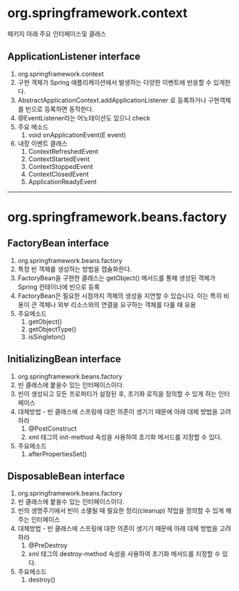 
# org.springframework.context
패키지 아래 주요 인터페이스및 클래스

## ApplicationListener interface
1. org.springframework.context
1. 구현 객체가 Spring 애플리케이션에서 발생하는 다양한 이벤트에 반응할 수 있게한다.
1. AbstractApplicationContext.addApplicationListener 로 등록하거나 구현객체를 빈으로 등록하면 동작한다.
1. @EventListener라는 어노테이션도 있으니 check
1. 주요 메소드 
    1. void onApplicationEvent(E event)
1. 내장 이벤트 클래스
    1. ContextRefreshedEvent 
    1. ContextStartedEvent
    1. ContextStoppedEvent
    1. ContextClosedEvent
    1. ApplicationReadyEvent

---     

# org.springframework.beans.factory 

## FactoryBean interface
1. org.springframework.beans.factory 
1. 특정 빈 객체를 생성하는 방법을 캡슐화한다.
1. FactoryBean을 구현한 클래스는 getObject() 메서드를 통해 생성된 객체가 Spring 컨테이너에 빈으로 등록
1. FactoryBean은 필요한 시점까지 객체의 생성을 지연할 수 있습니다. 이는 특히 비용이 큰 객체나 외부 리소스와의 연결을 요구하는 객체를 다룰 때 유용
1. 주요메소드
    1. getObject()
    1. getObjectType()
    1. isSingleton()

## InitializingBean interface
1. org.springframework.beans.factory
1. 빈 클래스에 붙을수 있는 인터페이스이다. 
1. 빈이 생성되고 모든 프로퍼티가 설정된 후, 초기화 로직을 정의할 수 있게 하는 인터페이스
1. 대체방법 - 빈 클래스에 스프링에 대한 의존이 생기기 때문에 아래 대체 방법을 고려하라
    1. @PostConstruct 
    1. xml <bean> 태그의 init-method 속성을 사용하여 초기화 메서드를 지정할 수 있다.
1. 주요메소드
    1. afterPropertiesSet()

## DisposableBean interface
1. org.springframework.beans.factory
1. 빈 클래스에 붙을수 있는 인터페이스이다. 
1. 빈의 생명주기에서 빈이 소멸될 때 필요한 정리(cleanup) 작업을 정의할 수 있게 해주는 인터페이스
1. 대체방법 - 빈 클래스에 스프링에 대한 의존이 생기기 때문에 아래 대체 방법을 고려하라
    1. @PreDestroy
    1. xml <bean> 태그의 destroy-method 속성을 사용하여 초기화 메서드를 지정할 수 있다.
1. 주요메소드
    1. destroy()

